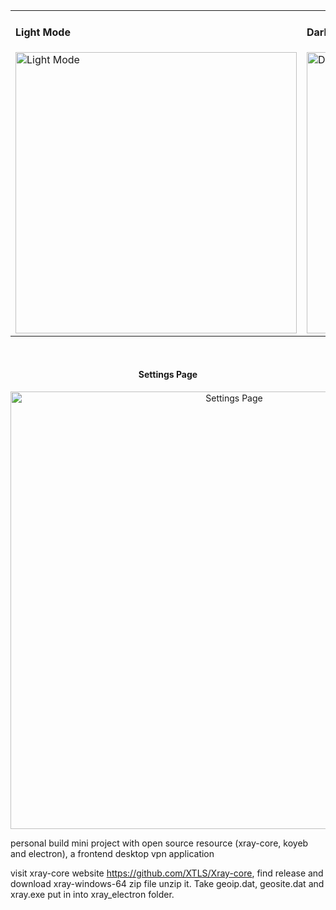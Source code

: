 <div align="center">
  <table>
    <tr>
      <td>
        <h4>Light Mode</h4>
      <img src="https://github.com/user-attachments/assets/38bbe1a2-259f-4aaa-8298-0bc581e184d8" alt="Light Mode" width="450">
      </td>
      <td>
        <h4>Dark Mode</h4>
        <img src="https://github.com/user-attachments/assets/64558422-32ad-4ad3-ac9e-7ed5563b68cf" alt="Dark Mode" width="450">
      </td>
    </tr>
  </table>
  <br>
  <h4>Settings Page</h4>
  <img src="https://github.com/user-attachments/assets/39718410-5f28-425b-bf2f-e6ff9d352b9e" alt="Settings Page" width="700">
</div>

personal build mini project with open source resource (xray-core, koyeb and electron), a frontend desktop vpn application 

visit xray-core website https://github.com/XTLS/Xray-core, find release and download xray-windows-64 zip file
unzip it. Take geoip.dat, geosite.dat and xray.exe put in into xray_electron folder.


